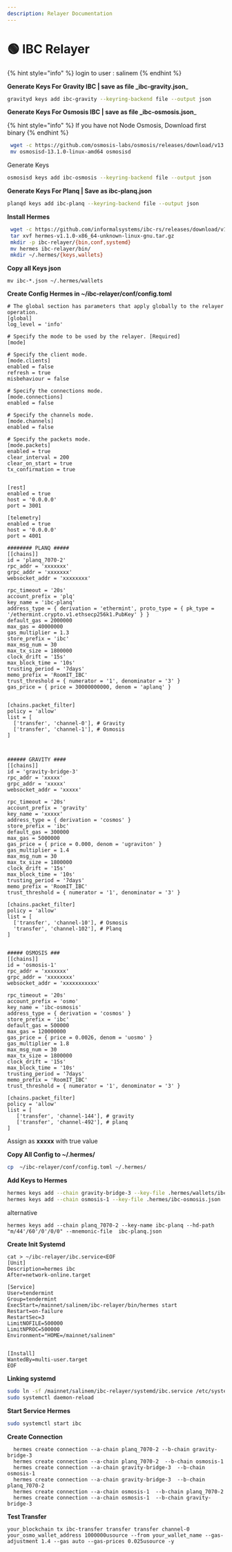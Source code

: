 ```yaml
---
description: Relayer Documentation
---
```


# 🟢 IBC Relayer

{% hint style="info" %}
login to user : salinem
{% endhint %}

**Generate Keys For Gravity IBC | save as file \_ibc-gravity.json**\_

```bash
gravityd keys add ibc-gravity --keyring-backend file --output json     
```

**Generate Keys For Osmosis IBC | save as file \_ibc-osmosis.json**\_

{% hint style="info" %}
If you have not Node Osmosis, Download first binary
{% endhint %}

```bash
 wget -c https://github.com/osmosis-labs/osmosis/releases/download/v13.1.0/osmosisd-13.1.0-linux-amd64
 mv osmosisd-13.1.0-linux-amd64 osmosisd
```

Generate Keys

```bash
osmosisd keys add ibc-osmosis --keyring-backend file --output json 
```

**Generate Keys For Planq | Save as ibc-planq.json**

```bash
planqd keys add ibc-planq --keyring-backend file --output json 
```

**Install Hermes**

```bash
 wget -c https://github.com/informalsystems/ibc-rs/releases/download/v1.1.0/hermes-v1.1.0-x86_64-unknown-linux-gnu.tar.gzb
 tar xvf hermes-v1.1.0-x86_64-unknown-linux-gnu.tar.gz
 mkdir -p ibc-relayer/{bin,conf,systemd}
 mv hermes ibc-relayer/bin/
 mkdir ~/.hermes/{keys,wallets} 
```

**Copy all Keys json**

```
mv ibc-*.json ~/.hermes/wallets
```

**Create Config Hermes in \~/ibc-relayer/conf/config.toml**

```
# The global section has parameters that apply globally to the relayer operation.
[global]
log_level = 'info'

# Specify the mode to be used by the relayer. [Required]
[mode]

# Specify the client mode.
[mode.clients]
enabled = false
refresh = true
misbehaviour = false

# Specify the connections mode.
[mode.connections]
enabled = false

# Specify the channels mode.
[mode.channels]
enabled = false

# Specify the packets mode.
[mode.packets]
enabled = true
clear_interval = 200
clear_on_start = true
tx_confirmation = true


[rest]
enabled = true
host = '0.0.0.0'
port = 3001

[telemetry]
enabled = true
host = '0.0.0.0'
port = 4001

######## PLANQ #####
[[chains]]
id = 'planq_7070-2'
rpc_addr = 'xxxxxxx'
grpc_addr = 'xxxxxxx'
websocket_addr = 'xxxxxxxx'

rpc_timeout = '20s'
account_prefix = 'plq'
key_name = 'ibc-planq'
address_type = { derivation = 'ethermint', proto_type = { pk_type = '/ethermint.crypto.v1.ethsecp256k1.PubKey' } }
default_gas = 2000000
max_gas = 40000000
gas_multiplier = 1.3
store_prefix = 'ibc'
max_msg_num = 30
max_tx_size = 1800000
clock_drift = '15s'
max_block_time = '10s'
trusting_period = '7days'
memo_prefix = 'RoomIT_IBC'
trust_threshold = { numerator = '1', denominator = '3' }
gas_price = { price = 30000000000, denom = 'aplanq' }


[chains.packet_filter]
policy = 'allow'
list = [
  ['transfer', 'channel-0'], # Gravity
  ['transfer', 'channel-1'], # Osmosis
]



###### GRAVITY ####
[[chains]]
id = 'gravity-bridge-3'
rpc_addr = 'xxxxx'
grpc_addr = 'xxxxx'
websocket_addr = 'xxxxx'

rpc_timeout = '20s'
account_prefix = 'gravity'
key_name = 'xxxxx'
address_type = { derivation = 'cosmos' }
store_prefix = 'ibc'
default_gas = 300000
max_gas = 5000000
gas_price = { price = 0.000, denom = 'ugraviton' }
gas_multiplier = 1.4
max_msg_num = 30
max_tx_size = 1800000
clock_drift = '15s'
max_block_time = '10s'
trusting_period = '7days'
memo_prefix = 'RoomIT_IBC'
trust_threshold = { numerator = '1', denominator = '3' }

[chains.packet_filter]
policy = 'allow'
list = [
  ['transfer', 'channel-10'], # Osmosis
  'transfer', 'channel-102'], # Planq
]


##### OSMOSIS ###
[[chains]]
id = 'osmosis-1'
rpc_addr = 'xxxxxxx'
grpc_addr = 'xxxxxxxx'
websocket_addr = 'xxxxxxxxxxx'

rpc_timeout = '20s'
account_prefix = 'osmo'
key_name = 'ibc-osmosis'
address_type = { derivation = 'cosmos' }
store_prefix = 'ibc'
default_gas = 500000
max_gas = 120000000
gas_price = { price = 0.0026, denom = 'uosmo' }
gas_multiplier = 1.8
max_msg_num = 30
max_tx_size = 1800000
clock_drift = '15s'
max_block_time = '10s'
trusting_period = '7days'
memo_prefix = 'RoomIT_IBC'
trust_threshold = { numerator = '1', denominator = '3' }

[chains.packet_filter]
policy = 'allow'
list = [
   ['transfer', 'channel-144'], # gravity
   ['transfer', 'channel-492'], # planq
]

```

Assign as **xxxxx** with true value

**Copy All Config to \~/.hermes/**

```bash
cp  ~/ibc-relayer/conf/config.toml ~/.hermes/
```

**Add Keys to Hermes**

```bash
hermes keys add --chain gravity-bridge-3 --key-file .hermes/wallets/ibc-gravity.json
hermes keys add --chain osmosis-1 --key-file .hermes/ibc-osmosis.json
```

alternative

```
hermes keys add --chain planq_7070-2 --key-name ibc-planq --hd-path "m/44'/60'/0'/0/0" --mnemonic-file  ibc-planq.json
```

**Create Init Systemd**

```
cat > ~/ibc-relayer/ibc.service<EOF
[Unit]
Description=hermes ibc 
After=network-online.target

[Service]
User=tendermint
Group=tendermint
ExecStart=/mainnet/salinem/ibc-relayer/bin/hermes start 
Restart=on-failure
RestartSec=3
LimitNOFILE=500000
LimitNPROC=500000
Environment="HOME=/mainnet/salinem"


[Install]
WantedBy=multi-user.target
EOF
```

**Linking systemd**

```bash
sudo ln -sf /mainnet/salinem/ibc-relayer/systemd/ibc.service /etc/systemd/system
sudo systemctl daemon-reload
```

**Start Service Hermes**

```bash
sudo systemctl start ibc
```

**Create Connection**

```
  hermes create connection --a-chain planq_7070-2 --b-chain gravity-bridge-3
  hermes create connection --a-chain planq_7070-2  --b-chain osmosis-1
  hermes create connection --a-chain gravity-bridge-3  --b-chain osmosis-1
  hermes create connection --a-chain gravity-bridge-3  --b-chain planq_7070-2
  hermes create connection --a-chain osmosis-1  --b-chain planq_7070-2
  hermes create connection --a-chain osmosis-1  --b-chain gravity-bridge-3
```

**Test Transfer**

```
your_blockchain tx ibc-transfer transfer transfer channel-0 your_osmo_wallet_address 1000000usource --from your_wallet_name --gas-adjustment 1.4 --gas auto --gas-prices 0.025usource -y
```
